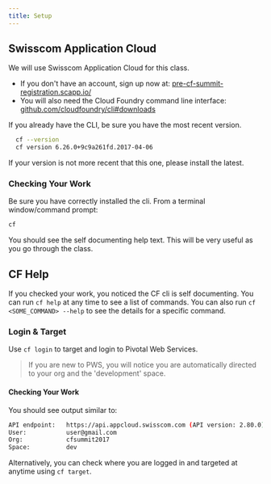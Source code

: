 ```yaml
---
title: Setup
---
```


## Swisscom Application Cloud

We will use Swisscom Application Cloud for this class.

* If you don't have an account, sign up now at: <a href="https://pre-cf-summit-registration.scapp.io/" target="_blank">pre-cf-summit-registration.scapp.io/</a>
* You will also need the Cloud Foundry command line interface: <a href="https://github.com/cloudfoundry/cli#downloads" target="_blank">github.com/cloudfoundry/cli#downloads</a>

If you already have the CLI, be sure you have the most recent version.

```sh
  cf --version
  cf version 6.26.0+9c9a261fd.2017-04-06
```
If your version is not more recent that this one, please install the latest.

### Checking Your Work

Be sure you have correctly installed the cli.  From a terminal window/command prompt:

```sh
cf
```

You should see the self documenting help text.  This will be very useful as you go through the class.


## CF Help

If you checked your work, you noticed the CF cli is self documenting.  You can run `cf help` at any time to see a list of commands.  You can also run `cf <SOME_COMMAND> --help` to see the details for a specific command.

### Login & Target

Use `cf login` to target and login to Pivotal Web Services.

> If you are new to PWS, you will notice you are automatically directed to your org and the 'development' space.

#### Checking Your Work

You should see output similar to:

```sh
API endpoint:   https://api.appcloud.swisscom.com (API version: 2.80.0)
User:           user@gmail.com
Org:            cfsummit2017
Space:          dev
```

Alternatively, you can check where you are logged in and targeted at anytime using `cf target`.
